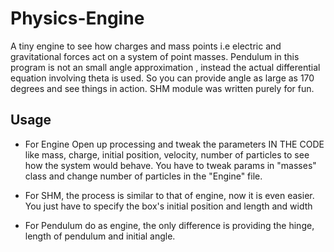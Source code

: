 # Physics-Engine
A tiny engine to see how charges and mass points i.e electric and gravitational forces act on a system of point masses.
Pendulum in this program is not an small angle approximation , instead the actual differential equation involving theta is used. So you can provide angle as large as 170 degrees and see things in action. SHM module was written purely for fun. 
## Usage
* For Engine
Open up processing and tweak the parameters IN THE CODE like mass, charge, initial position, velocity, number of particles to see how the system would behave. You have to tweak params in "masses" class and change number of particles in the "Engine" file.

* For SHM,
the process is similar to that of engine, now it is even easier. You just have to specify the box's initial position and length and width

* For Pendulum do as engine, the only difference is providing the hinge, length of pendulum and initial angle.

